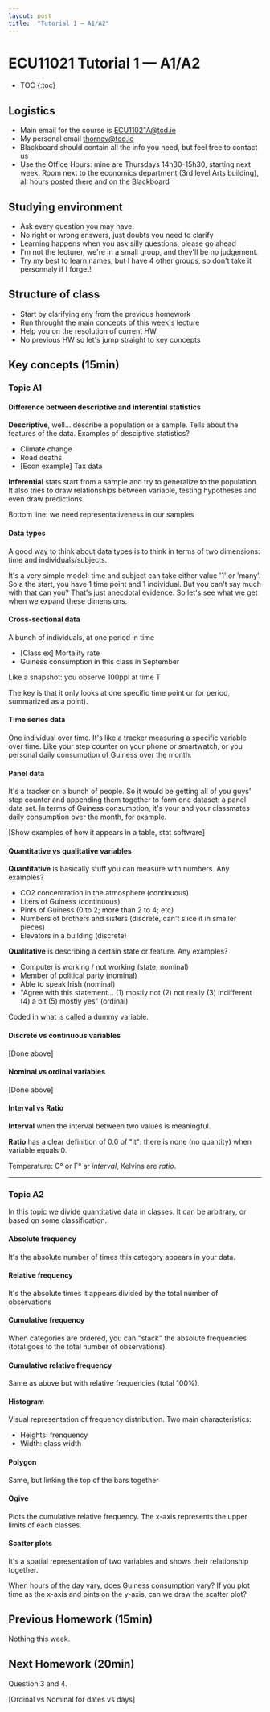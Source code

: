 ```yaml
---
layout: post
title:  "Tutorial 1 — A1/A2"
---
```




# ECU11021 Tutorial 1 — A1/A2

* TOC
{:toc}

## Logistics

- Main email for the course is [ECU11021A@tcd.ie](mailto:ECU11021A@tcd.ie)
- My personal email [thornev@tcd.ie]()
- Blackboard should contain all the info you need, but feel free to contact us
- Use the Office Hours: mine are Thursdays 14h30-15h30, starting next week. Room next to the economics department (3rd level Arts building), all hours posted there and on the Blackboard

## Studying environment

- Ask every question you may have.
- No right or wrong answers, just doubts you need to clarify
- Learning happens when you ask silly questions, please go ahead
- I'm not the lecturer, we're in a small group, and they'll be no judgement.
- Try my best to learn names, but I have 4 other groups, so don't take it personnaly if I forget!

## Structure of class

- Start by clarifying any from the previous homework
- Run throught the main concepts of this week's lecture
- Help you on the resolution of current HW
- No previous HW so let's jump straight to key concepts

## Key concepts (15min)

### Topic A1

#### Difference between descriptive and inferential statistics

**Descriptive**, well… describe a population or a sample. Tells about the features of the data. Examples of desciptive statistics?

- Climate change
- Road deaths
- [Econ example] Tax data

**Inferential** stats start from a sample and try to generalize to the population. It also tries to draw relationships between variable, testing hypotheses and even draw predictions.

Bottom line: we need representativeness in our samples

#### Data types

A good way to think about data types is to think in terms of two dimensions: time and individuals/subjects.

It's a very simple model: time and subject can take either value '1' or 'many'. So a the start, you have 1 time point and 1 individual. But you can't say much with that can you? That's just anecdotal evidence. So let's see what we get when we expand these dimensions.

#### Cross-sectional data

A bunch of individuals, at one period in time

- [Class ex] Mortality rate
- Guiness consumption in this class in September

Like a snapshot: you observe 100ppl at time T

The key is that it only looks at one specific time point or (or period, summarized as a point).

#### Time series data

One individual over time. It's like a tracker measuring a specific variable over time. Like your step counter on your phone or smartwatch, or you personal daily consumption of Guiness over the month.

#### Panel data

It's a tracker on a bunch of people. So it would be getting all of you guys' step counter and appending them together to form one dataset: a panel data set. In terms of Guiness consumption, it's your and your classmates daily consumption over the month, for example.

[Show examples of how it appears in a table, stat software]

#### Quantitative vs qualitative variables

**Quantitative** is basically stuff you can measure with numbers. Any examples?

- CO2 concentration in the atmosphere (continuous)
- Liters of Guiness (continuous)
- Pints of Guiness (0 to 2; more than 2 to 4; etc)
- Numbers of brothers and sisters (discrete, can't slice it in smaller pieces)
- Elevators in a building (discrete)

**Qualitative** is describing a certain state or feature. Any examples?

- Computer is working / not working (state, nominal)
- Member of political party (nominal)
- Able to speak Irish (nominal)
- "Agree with this statement… (1) mostly not (2) not really (3) indifferent (4) a bit (5) mostly yes" (ordinal)

Coded in what is called a dummy variable.

#### Discrete vs continuous variables

[Done above]

#### Nominal vs ordinal variables

[Done above]

#### Interval vs Ratio

**Interval** when the interval between two values is meaningful.

**Ratio** has a clear definition of 0.0 of "it": there is none (no quantity) when variable equals 0.

Temperature: C° or F° ar *interval*, Kelvins are *ratio*.

---

### Topic A2

In this topic we divide quantitative data in classes. It can be arbitrary, or based on some classification.

#### Absolute frequency

It's the absolute number of times this category appears in your data.

#### Relative frequency

It's the absolute times it appears divided by the total number of observations

#### Cumulative frequency

When categories are ordered, you can "stack" the absolute frequencies (total goes to the total number of observations).

#### Cumulative relative frequency

Same as above but with relative frequencies (total 100%).

#### Histogram

Visual representation of frequency distribution. Two main characteristics:

- Heights: frenquency
- Width: class width

#### Polygon

Same, but linking the top of the bars together

#### Ogive

Plots the cumulative relative frequency. The x-axis represents the upper limits of each classes.

#### Scatter plots

It's a spatial representation of two variables and shows their relationship together.

When hours of the day vary, does Guiness consumption vary? If you plot time as the x-axis and pints on the y-axis, can we draw the scatter plot?

## Previous Homework (15min)

Nothing this week.

## Next Homework (20min)

Question 3 and 4.

[Ordinal vs Nominal for dates vs days]